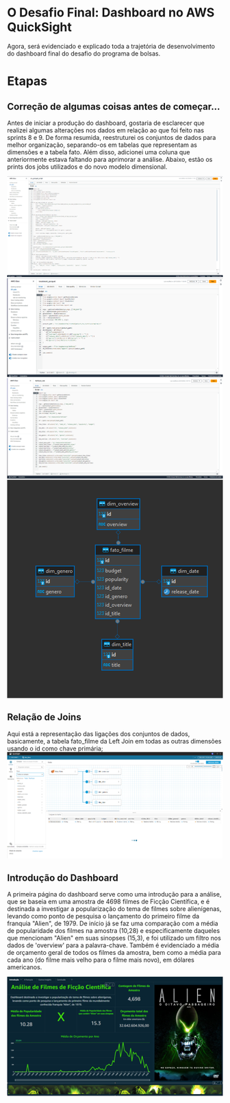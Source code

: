 
# O Desafio Final: Dashboard no AWS QuickSight

Agora, será evidenciado e explicado toda a trajetória de desenvolvimento do dashboard final do desafio do programa de bolsas.

# Etapas

## Correção de algumas coisas antes de começar...

Antes de iniciar a produção do dashboard, gostaria de esclarecer que realizei algumas alterações nos dados em relação ao que foi feito nas sprints 8 e 9. De forma resumida, reestruturei os conjuntos de dados para melhor organização, separando-os em tabelas que representam as dimensões e a tabela fato. Além disso, adicionei uma coluna que anteriormente estava faltando para aprimorar a análise. Abaixo, estão os prints dos jobs utilizados e do novo modelo dimensional.

![Etapa I](../evidencias/01job.png)
![Etapa I](../evidencias/02job.png)
![Etapa I](../evidencias/03job.png)
![Etapa I](../evidencias/04modelo.png)

## Relação de Joins

Aqui está a representação das ligações dos conjuntos de dados, basicamente, a tabela fato_filme da Left Join em todas as outras dimensões usando o id como chave primária;
![Etapa I](../evidencias/05qs.png)

## Introdução do Dashboard

A primeira página do dashboard serve como uma introdução para a análise, que se baseia em uma amostra de 4698 filmes de Ficção Científica, e é destinada a investigar a popularização do tema de filmes sobre alienígenas, levando como ponto de pesquisa o lançamento do primeiro filme da franquia "Alien", de 1979.
De início já se faz uma comparação com a média de popularidade dos filmes na amostra (10,28) e especificamente daqueles que mencionam "Alien" em suas sinopses (15,3), e foi utilizado um filtro nos dados de 'overview' para a palavra-chave. Também é evidenciado a média de orçamento geral de todos os filmes da amostra, bem como a média para cada ano (do filme mais velho para o filme mais novo), em dólares americanos.

![Etapa I](../evidencias/06qs.png)

